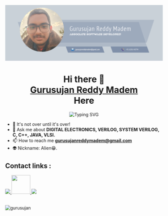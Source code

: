 ![logo](https://github.com/GURUSUJAN/GURUSUJAN/blob/main/Untitled.png)
<h1 align="center">
  Hi there 👋
  <br>
  <a href="https://www.linkedin.com/in/gurusujan" target = "_blank">Gurusujan Reddy Madem</a>
  <br>
  Here
</h1>
<div align="center">
  
<img src="https://readme-typing-svg.demolab.com?font=Fira+Code&weight=900&duration=4000&pause=500&width=435&lines=%f0%9f%92%bb+Software+Developer.;%F0%9F%A7%91%E2%80%8D%F0%9F%92%BB+Front+End+Developer.;%f0%9f%93%b2+Digital+Electronics.;%F0%9F%A4%96+Robotics+and+Automation.;%f0%9f%93%b2+Chip+Desginer." alt="Typing SVG" />
  
</div>


- 🌱 It's not over until it's over!
- 💬 Ask me about <strong>DIGITAL ELECTRONICS, VERILOG, SYSTEM VERILOG, C, C++, JAVA, VLSI.</strong>
- 📫 How to reach me **gurusujanreddymadem@gmail.com**
- 👽 Nickname: Alien😁.
<div>
  <h2>Contact links : </h2>
  <a href="https://www.linkedin.com/in/gurusujan/" target = "_blank">
    <img src="https://upload.wikimedia.org/wikipedia/commons/thumb/c/ca/LinkedIn_logo_initials.png/800px-LinkedIn_logo_initials.png" width="60">
  </a>
  <a href="https:https://www.instagram.com/_alien_x.x_/" target = "_blank">
    <img src="https://upload.wikimedia.org/wikipedia/commons/thumb/a/a5/Instagram_icon.png/2048px-Instagram_icon.png" width="60" height="60">
  </a>
   <a href="https://gurusujan.carrd.co/" target = "_blank">
    <img src="https://static.vecteezy.com/system/resources/previews/009/317/249/original/personal-website-icon-logo-illustration-portfolio-symbol-template-for-graphic-and-web-design-collection-free-vector.jpg" width="60">
  </a>
  <br>
  <br>
  <p><img align="center" src="https://github-readme-stats.vercel.app/api/top-langs?username=gurusujan&show_icons=true&locale=en&layout=compact" alt="gurusujan" /></p>
</div>
